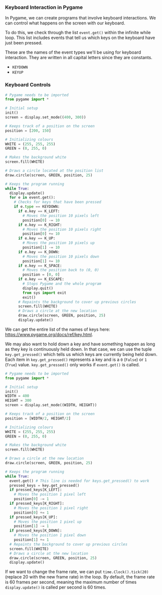 ### Keyboard Interaction in Pygame

In Pygame, we can create programs that involve  keyboard interactions. We can control what happens on the screen with our keyboard. 

To do this, we check through the list `event.get()` within the infinite while loop. This list includes events that tell us which keys on the keyboard have just been pressed.

These are the names of the event types we'll be using for keyboard interaction. They are written in all capital letters since they are constants.

* `KEYDOWN`
* `KEYUP`

### Keyboard Controls

```python
# Pygame needs to be imported
from pygame import *

# Initial setup
init()
screen = display.set_mode((400, 300))

# Keeps track of a position on the screen
position = [200, 150]

# Initializing colours
WHITE = (255, 255, 255)
GREEN = (0, 255, 0)

# Makes the background white
screen.fill(WHITE)

# Draws a circle located at the position list
draw.circle(screen, GREEN, position, 25)

# Keeps the program running
while True:
  display.update()
  for e in event.get():
    # Checks for keys that have been pressed
    if e.type == KEYDOWN:
      if e.key == K_LEFT:
        # Moves the position 10 pixels left
        position[0] -= 10
      if e.key == K_RIGHT:
        # Moves the position 10 pixels right
        position[0] += 10
      if e.key == K_UP:
        # Moves the position 10 pixels up
        position[1] -= 10
      if e.key == K_DOWN:
        # Moves the position 10 pixels down
        position[1] += 10
      if e.key == K_SPACE:
        # Moves the position back to (0, 0)
        position = [0, 0]        
      if e.key == K_ESCAPE:
        # Stops Pygame and the whole program
        display.quit()
        from sys import exit
        exit()
      # Repaints the background to cover up previous circles
      screen.fill(WHITE)
      # Draws a circle at the new location
      draw.circle(screen, GREEN, position, 25)
      display.update()
```

We can get the entire list of the names of keys here: https://www.pygame.org/docs/ref/key.html.

We may also want to hold down a key and have something happen as long as they key is continuously held down. In that case, we can use the tuple `key.get_pressed()` which tells us which keys are currently being held down. Each item in `key.get_pressed()` represents a key and is a `0` (`False`) or `1` (`True`) value.  `key.get_pressed()` only works if `event.get()` is called.

```python
# Pygame needs to be imported
from pygame import *

# Initial setup
init()
WIDTH = 400
HEIGHT = 300
screen = display.set_mode((WIDTH, HEIGHT))

# Keeps track of a position on the screen
position = [WIDTH/2, HEIGHT/2]

# Initializing colours
WHITE = (255, 255, 255)
GREEN = (0, 255, 0)

# Makes the background white
screen.fill(WHITE)

# Draws a circle at the new location
draw.circle(screen, GREEN, position, 25)

# Keeps the program running
while True:
  event.get() # This line is needed for keys.get_pressed() to work
  pressed_keys = key.get_pressed()
  if pressed_keys[K_LEFT]:
    # Moves the position 1 pixel left
    position[0] -= 1
  if pressed_keys[K_RIGHT]:
    # Moves the position 1 pixel right
    position[0] += 1
  if pressed_keys[K_UP]:
    # Moves the position 1 pixel up
    position[1] -= 1
  if pressed_keys[K_DOWN]:
    # Moves the position 1 pixel down
    position[1] += 1
  # Repaints the background to cover up previous circles
  screen.fill(WHITE)
  # Draws a circle at the new location
  draw.circle(screen, GREEN, position, 25)
  display.update()
```

If we want to change the frame rate, we can put `time.Clock().tick(20)` (replace 20 with the new frame rate) in the loop. By default, the frame rate is 60 frames per second, meaning the maximum number of times `display.update()` is called per second is 60 times.
